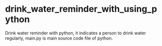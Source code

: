 # drink_water_reminder_with_using_python
Drink water reminder with python, it indicates a person to drink water regularly,
main.py is main source code file of python.
